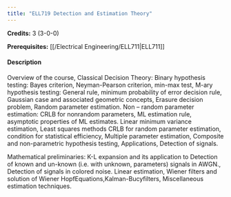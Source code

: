```yaml
---
title: "ELL719 Detection and Estimation Theory"
---
```

**Credits:** 3 (3-0-0)

**Prerequisites:** [[/Electrical Engineering/ELL711|ELL711]]

#### Description
Overview of the course, Classical Decision Theory: Binary hypothesis testing: Bayes criterion, Neyman-Pearson criterion, min-max test, M-ary hypothesis testing: General rule, minimum probability of error decision rule, Gaussian case and associated geometric concepts, Erasure decision problem, Random parameter estimation. Non – random parameter estimation: CRLB for nonrandom parameters, ML estimation rule, asymptotic properties of ML estimates. Linear minimum variance estimation, Least squares methods CRLB for random parameter estimation, condition for statistical efficiency, Multiple parameter estimation, Composite and non-parametric hypothesis testing, Applications, Detection of signals.

Mathematical preliminaries: K-L expansion and its application to Detection of known and un-known (i.e. with unknown, parameters) signals in AWGN., Detection of signals in colored noise. Linear estimation, Wiener filters and solution of Wiener HopfEquations,Kalman-Bucyfilters, Miscellaneous estimation techniques.